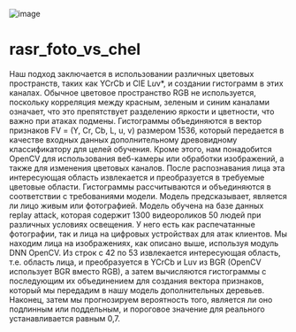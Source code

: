 ![image](https://github.com/hochuspat/rasr_foto_vs_chel/assets/108375794/50c7b4e4-87ea-4e33-8c30-b548f07ddbb1)
# rasr_foto_vs_chel
Наш подход заключается в использовании различных цветовых пространств, таких как YCrCb и CIE L*u*v*, и создании гистограмм в этих каналах. Обычное цветовое пространство RGB не используется, поскольку корреляция между красным, зеленым и синим каналами означает, что это препятствует разделению яркости и цветности, что важно при атаках подмены. Гистограммы объединяются в вектор признаков FV = (Y, Cr, Cb, L, u, v) размером 1536, который передается в качестве входных данных дополнительному древовидному классификатору для целей обучения.
Кроме этого, нам понадобится OpenCV для использования веб-камеры или обработки изображений, а также для изменения цветовых каналов.
После распознавания лица эта интересующая область извлекается и преобразуется в требуемые цветовые области. Гистограммы рассчитываются и объединяются в соответствии с требованиями модели. Модель предсказывает, является ли лицо живым или фотографией. Модель обучена на базе данных replay attack, которая содержит 1300 видеороликов 50 людей при различных условиях освещения. У него есть как распечатанные фотографии, так и лица на цифровых устройствах для атак клиентов. 
Мы находим лица на изображениях, как описано выше, используя модуль DNN OpenCV. Из строк с 42 по 53 извлекается интересующая область, т.е. область лица, и преобразуется в YCrCb и Luv из BGR (OpenCV использует BGR вместо RGB), а затем вычисляются гистограммы с последующим их объединением для создания вектора признаков, который мы передадим в нашу модель дополнительных деревьев. Наконец, затем мы прогнозируем вероятность того, является ли оно подлинным или поддельным, и пороговое значение для реального устанавливается равным 0,7.
